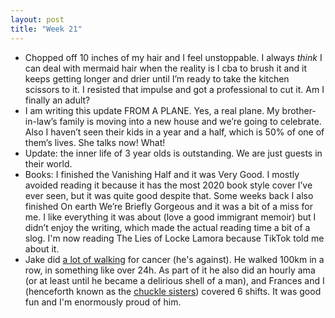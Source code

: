 ```yaml
---
layout: post
title: "Week 21"
---
```

- Chopped off 10 inches of my hair and I feel unstoppable. I always *think* I can deal with mermaid hair when the reality is I cba to brush it and it keeps getting longer and drier until I’m ready to take the kitchen scissors to it. I resisted that impulse and got a professional to cut it. Am I finally an adult?
- I am writing this update FROM A PLANE. Yes, a real plane. My brother-in-law’s family is moving into a new house and we’re going to celebrate. Also I haven’t seen their kids in a year and a half, which is 50% of one of them’s lives. She talks now! What!
- Update: the inner life of 3 year olds is outstanding. We are just guests in their world.
- Books: I finished the Vanishing Half and it was Very Good. I mostly avoided reading it because it has the most 2020 book style cover I’ve ever seen, but it was quite good despite that. Some weeks back I also finished On earth We’re Briefly Gorgeous and it was a bit of a miss for me. I like everything it was about (love a good immigrant memoir) but I didn’t enjoy the writing, which made the actual reading time a bit of a slog. I'm now reading The Lies of Locke Lamora because TikTok told me about it.
-  Jake did [a lot of walking](https://twitter.com/jaffathecake/status/1398519620764581888?s=20) for cancer (he's against). He walked 100km in a row, in something like over 24h. As part of it he also did an hourly ama (or at least until he became a delirious shell of a man), and Frances and I (henceforth known as the [chuckle sisters](https://twitter.com/jaffathecake/status/1398765439770107904?s=20)) covered 6 shifts. It was good fun and I'm enormously proud of him.